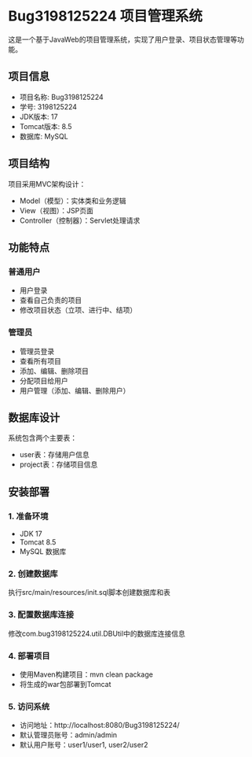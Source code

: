 # Bug3198125224 项目管理系统

这是一个基于JavaWeb的项目管理系统，实现了用户登录、项目状态管理等功能。

## 项目信息

- 项目名称: Bug3198125224
- 学号: 3198125224
- JDK版本: 17
- Tomcat版本: 8.5
- 数据库: MySQL

## 项目结构

项目采用MVC架构设计：
- Model（模型）：实体类和业务逻辑
- View（视图）：JSP页面
- Controller（控制器）：Servlet处理请求

## 功能特点

### 普通用户
- 用户登录
- 查看自己负责的项目
- 修改项目状态（立项、进行中、结项）

### 管理员
- 管理员登录
- 查看所有项目
- 添加、编辑、删除项目
- 分配项目给用户
- 用户管理（添加、编辑、删除用户）

## 数据库设计

系统包含两个主要表：
- user表：存储用户信息
- project表：存储项目信息

## 安装部署

### 1. 准备环境
- JDK 17
- Tomcat 8.5
- MySQL 数据库

### 2. 创建数据库
执行src/main/resources/init.sql脚本创建数据库和表

### 3. 配置数据库连接
修改com.bug3198125224.util.DBUtil中的数据库连接信息

### 4. 部署项目
- 使用Maven构建项目：mvn clean package
- 将生成的war包部署到Tomcat

### 5. 访问系统
- 访问地址：http://localhost:8080/Bug3198125224/
- 默认管理员账号：admin/admin
- 默认用户账号：user1/user1, user2/user2 